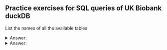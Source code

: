 ## Practice exercises for SQL queries of UK Biobank duckDB

List the names of all the available tables
<details>
  <summary>Answer:</summary>
  
```SQL
SELECT table_name
FROM INFORMATION_SCHEMA.TABLES;
```
</details>

<details>
  <summary>Answer:</summary>
  
```

```
</details>
